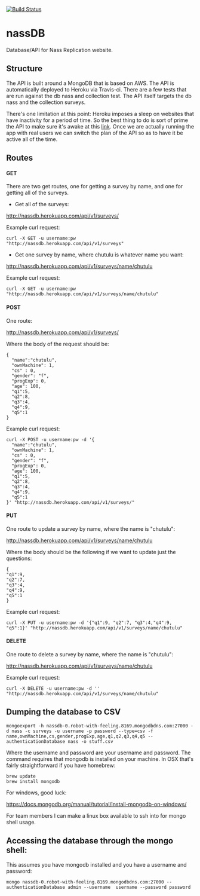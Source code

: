 [![Build Status](https://travis-ci.org/RobotWithFeelings/nassDB.svg?branch=master)](https://travis-ci.org/RobotWithFeelings/nassDB)

# nassDB
Database/API for Nass Replication website.

## Structure

The API is built around a MongoDB that is based on AWS.  The API is automatically deployed to Heroku via Travis-ci.  There are a few tests that are run against the db nass and collection test.  The API itself targets the db nass and the collection surveys.  

There's one limitation at this point:  Heroku imposes a sleep on websites that have inactivity for a period of time.  So the best thing to do is sort of prime the API to make sure it's awake at this [link](http://nassdb.herokuapp.com).  Once we are actually running the app with real users we can switch the plan of the API so as to have it be active all of the time.

## Routes

#### GET

There are two get routes, one for getting a survey by name, and one for getting all of the surveys.

- Get all of the surveys:

http://nassdb.herokuapp.com/api/v1/surveys/

Example curl request:

```
curl -X GET -u username:pw "http://nassdb.herokuapp.com/api/v1/surveys"
```

- Get one survey by name, where chutulu is whatever name you want:

http://nassdb.herokuapp.com/api/v1/surveys/name/chutulu

Example curl request:

```
curl -X GET -u username:pw "http://nassdb.herokuapp.com/api/v1/surveys/name/chutulu"
```


#### POST

One route:

http://nassdb.herokuapp.com/api/v1/surveys/

Where the body of the request should be:

```
{
  "name":"chutulu",
  "ownMachine": 1,
  "cs" : 0,
  "gender": "f",
  "progExp": 0,
  "age": 100, 
  "q1":5, 
  "q2":8, 
  "q3":4, 
  "q4":9, 
  "q5":1
}
```

Example curl request:
```
curl -X POST -u username:pw -d '{
  "name":"chutulu",
  "ownMachine": 1,
  "cs" : 0,
  "gender": "f",
  "progExp": 0,
  "age": 100, 
  "q1":5, 
  "q2":8, 
  "q3":4, 
  "q4":9, 
  "q5":1
}' "http://nassdb.herokuapp.com/api/v1/surveys/"
```

#### PUT
One route to update a survey by name, where the name is "chutulu":

http://nassdb.herokuapp.com/api/v1/surveys/name/chutulu

Where the body should be the following if we want to update just the questions:

```
{
"q1":9, 
"q2":7, 
"q3":4,
"q4":9, 
"q5":1
}
```

Example curl request:

```
curl -X PUT -u username:pw -d '{"q1":9, "q2":7, "q3":4,"q4":9, "q5":1}' "http://nassdb.herokuapp.com/api/v1/surveys/name/chutulu"
```

#### DELETE
One route to delete a survey by name, where the name is "chutulu":

http://nassdb.herokuapp.com/api/v1/surveys/name/chutulu

Example curl request:

```
curl -X DELETE -u username:pw -d '' "http://nassdb.herokuapp.com/api/v1/surveys/name/chutulu"
```

## Dumping the database to CSV
```
mongoexport -h nassdb-0.robot-with-feeling.8169.mongodbdns.com:27000 -d nass -c surveys -u username -p password --type=csv -f name,ownMachine,cs,gender,progExp,age,q1,q2,q3,q4,q5 --authenticationDatabase nass -o stuff.csv
```

Where the username and password are your username and password.  The command requires that mongodb is installed on your machine.  In OSX that's fairly straightforward if you have homebrew:

```
brew update
brew install mongodb
```

For windows, good luck:  

https://docs.mongodb.org/manual/tutorial/install-mongodb-on-windows/

For team members I can make a linux box available to ssh into for mongo shell usage.

## Accessing the database through the mongo shell:

This assumes you have mongodb installed and you have a username and password:

```
mongo nassdb-0.robot-with-feeling.8169.mongodbdns.com:27000 --authenticationDatabase admin --username  username --password password
```